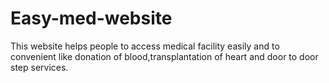 # Easy-med-website
This website helps people to access medical facility easily and to convenient like donation of blood,transplantation of heart  and door to door step services.

